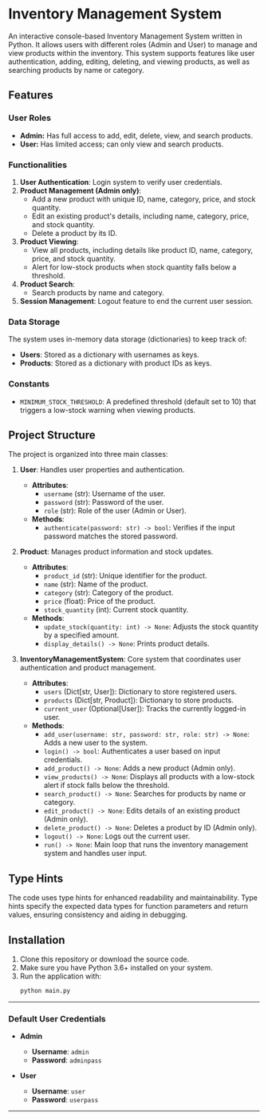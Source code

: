 # Inventory Management System

An interactive console-based Inventory Management System written in Python. It allows users with different roles (Admin and User) to manage and view products within the inventory. This system supports features like user authentication, adding, editing, deleting, and viewing products, as well as searching products by name or category.

## Features

### User Roles
- **Admin:** Has full access to add, edit, delete, view, and search products.
- **User:** Has limited access; can only view and search products.

### Functionalities
1. **User Authentication**: Login system to verify user credentials.
2. **Product Management (Admin only)**:
   - Add a new product with unique ID, name, category, price, and stock quantity.
   - Edit an existing product's details, including name, category, price, and stock quantity.
   - Delete a product by its ID.
3. **Product Viewing**:
   - View all products, including details like product ID, name, category, price, and stock quantity.
   - Alert for low-stock products when stock quantity falls below a threshold.
4. **Product Search**:
   - Search products by name and category.
5. **Session Management**: Logout feature to end the current user session.

### Data Storage
The system uses in-memory data storage (dictionaries) to keep track of:
- **Users**: Stored as a dictionary with usernames as keys.
- **Products**: Stored as a dictionary with product IDs as keys.

### Constants
- `MINIMUM_STOCK_THRESHOLD`: A predefined threshold (default set to 10) that triggers a low-stock warning when viewing products.

## Project Structure

The project is organized into three main classes:

1. **User**: Handles user properties and authentication.
   - **Attributes**:
     - `username` (str): Username of the user.
     - `password` (str): Password of the user.
     - `role` (str): Role of the user (Admin or User).
   - **Methods**:
     - `authenticate(password: str) -> bool`: Verifies if the input password matches the stored password.

2. **Product**: Manages product information and stock updates.
   - **Attributes**:
     - `product_id` (str): Unique identifier for the product.
     - `name` (str): Name of the product.
     - `category` (str): Category of the product.
     - `price` (float): Price of the product.
     - `stock_quantity` (int): Current stock quantity.
   - **Methods**:
     - `update_stock(quantity: int) -> None`: Adjusts the stock quantity by a specified amount.
     - `display_details() -> None`: Prints product details.

3. **InventoryManagementSystem**: Core system that coordinates user authentication and product management.
   - **Attributes**:
     - `users` (Dict[str, User]): Dictionary to store registered users.
     - `products` (Dict[str, Product]): Dictionary to store products.
     - `current_user` (Optional[User]): Tracks the currently logged-in user.
   - **Methods**:
     - `add_user(username: str, password: str, role: str) -> None`: Adds a new user to the system.
     - `login() -> bool`: Authenticates a user based on input credentials.
     - `add_product() -> None`: Adds a new product (Admin only).
     - `view_products() -> None`: Displays all products with a low-stock alert if stock falls below the threshold.
     - `search_product() -> None`: Searches for products by name or category.
     - `edit_product() -> None`: Edits details of an existing product (Admin only).
     - `delete_product() -> None`: Deletes a product by ID (Admin only).
     - `logout() -> None`: Logs out the current user.
     - `run() -> None`: Main loop that runs the inventory management system and handles user input.

## Type Hints

The code uses type hints for enhanced readability and maintainability. Type hints specify the expected data types for function parameters and return values, ensuring consistency and aiding in debugging.

## Installation

1. Clone this repository or download the source code.
2. Make sure you have Python 3.6+ installed on your system.
3. Run the application with:
   ```bash
   python main.py

---
### Default User Credentials

- **Admin**
  - **Username**: `admin`
  - **Password**: `adminpass`

- **User**
  - **Username**: `user`
  - **Password**: `userpass`
---
